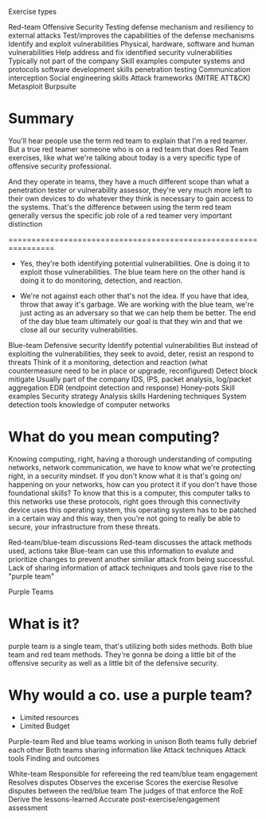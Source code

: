 Exercise types

Red-team
    Offensive Security
    Testing defense mechanism and resiliency to external attacks
    Test/improves the capabilities of the defense mechanisms
    Identify and exploit vulnerabilities
    Physical, hardware, software and human vulnerabilities
    Help address and fix identified security vulnerabilities
    Typically not part of the company
    Skill examples
        computer systems and protocols
        software development skills
        penetration testing
        Communication interception
        Social engineering skills
        Attack frameworks (MITRE ATT&CK)
        Metasploit
        Burpsuite

# Summary
You'll hear people use the term red team to explain that I'm a red teamer. But a true red teamer someone who is on a red team that does Red Team exercises, like what we're talking about today is a very specific type of offensive security professional. 

And they operate in teams, they have a much different scope than what a penetration tester or vulnerability assessor, they're very much more left to their own devices to do whatever they think is necessary to gain access to the systems. That's the difference between using the term red team generally versus the specific job role of a red teamer very important distinction

================================================================

* Yes, they're both identifying potential vulnerabilities. One is doing it to exploit those vulnerabilities. The blue team here on the other hand is doing it to do monitoring, detection, and reaction.

*  We're not against each other that's not the idea. If you have that idea, throw that away it's garbage. We are working with the blue team, we're just acting as an adversary so that we can help them be better. The end of the day blue team ultimately our goal is that they win and that we close all our security vulnerabilities. 

Blue-team
    Defensive security
    Identify potential vulnerabilities
    But instead of exploiting the vulnerabilities, they seek to avoid, deter, resist an respond to threats
    Think of it a monitoring, detection and reaction (what countermeasure need to be in place or upgrade, reconfigured)
    Detect block mitigate
    Usually part of the company
    IDS, IPS, packet analysis, log/packet aggregation
    EDR (endpoint detection and response)
    Honey-pots
    Skill examples
        Security strategy
        Analysis skills
        Hardening techniques
        System detection tools
        knowledge of computer networks

# What do you mean computing?

Knowing computing, right, having a thorough understanding of computing networks, network communication, we have to know what we're protecting right, in a security mindset. 
If you don't know what it is that's going on/ happening on your networks, how can you protect it if you don't have those foundational skills? 
To know that this is a computer, this computer talks to this networks use these protocols, right goes through this connectivity device uses this operating system, this operating system has to be patched in a certain way and this way, then you're not going to really be able to secure, your infrastructure from these threats.



Red-team/blue-team discussions
    Red-team discusses the attack methods used, actions take
    Blue-team can use this information to evalute and prioritize changes to prevent another similiar attack from being successful.
    Lack of sharing information of attack techniques and tools gave rise to the "purple team"

Purple Teams
# What is it?
purple team is a single team, that's utilizing both sides methods. Both blue team and red team methods. They're gonna be doing a little bit of the offensive security as well as a little bit of the defensive security.

# Why would a co. use a purple team?
- Limited resources
- Limited Budget

Purple-team
    Red and blue teams working in unison
    Both teams fully debrief each other
    Both teams sharing information like
        Attack techniques
        Attack tools
        Finding and outcomes



White-team
    Responsible for refereeing the red team/blue team engagement
    Resolves disputes 
    Observes the excerise
    Scores the exercise
    Resolve disputes between the red/blue team
    The judges of that enforce the RoE
    Derive the lessons-learned
    Accurate post-exercise/engagement assessment
